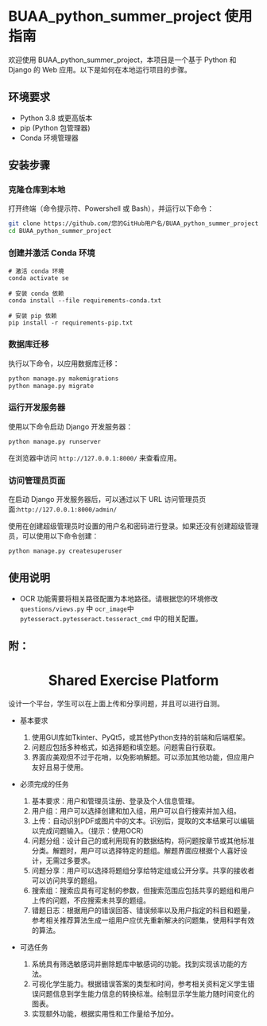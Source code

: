  
# BUAA_python_summer_project 使用指南

欢迎使用 BUAA_python_summer_project，本项目是一个基于 Python 和 Django 的 Web 应用。以下是如何在本地运行项目的步骤。

## 环境要求

- Python 3.8 或更高版本
- pip (Python 包管理器)
- Conda 环境管理器

## 安装步骤

### 克隆仓库到本地

打开终端（命令提示符、Powershell 或 Bash），并运行以下命令：

```bash
git clone https://github.com/您的GitHub用户名/BUAA_python_summer_project.git
cd BUAA_python_summer_project
```

### 创建并激活 Conda 环境
```
# 激活 conda 环境
conda activate se

# 安装 conda 依赖
conda install --file requirements-conda.txt

# 安装 pip 依赖
pip install -r requirements-pip.txt
```

### 数据库迁移

执行以下命令，以应用数据库迁移：

```bash
python manage.py makemigrations
python manage.py migrate
```

### 运行开发服务器

使用以下命令启动 Django 开发服务器：

```bash
python manage.py runserver
```

在浏览器中访问 `http://127.0.0.1:8000/` 来查看应用。

### 访问管理员页面

在启动 Django 开发服务器后，可以通过以下 URL 访问管理员页面:`http://127.0.0.1:8000/admin/`

使用在创建超级管理员时设置的用户名和密码进行登录。如果还没有创建超级管理员，可以使用以下命令创建：

```bash
python manage.py createsuperuser
```
## 使用说明

- OCR 功能需要将相关路径配置为本地路径。请根据您的环境修改 `questions/views.py` 中 `ocr_image`中`pytesseract.pytesseract.tesseract_cmd` 中的相关配置。


## 附：
<h1 style="text-align: center;">Shared Exercise Platform</h1>
 
设计一个平台，学生可以在上面上传和分享问题，并且可以进行自测。

* 基本要求
  1. 使用GUI库如Tkinter、PyQt5，或其他Python支持的前端和后端框架。
  2. 问题应包括多种格式，如选择题和填空题。问题需自行获取。
  3. 界面应美观但不过于花哨，以免影响解题。可以添加其他功能，但应用户友好且易于使用。

* 必须完成的任务
  1. 基本要求：用户和管理员注册、登录及个人信息管理。
  2. 用户组：用户可以选择创建和加入组，用户可以自行搜索并加入组。
  3. 上传：自动识别PDF或图片中的文本。识别后，提取的文本结果可以编辑以完成问题输入。（提示：使用OCR）
  4. 问题分组：设计自己的或利用现有的数据结构，将问题按章节或其他标准分类。解题时，用户可以选择特定的题组。解题界面应根据个人喜好设计，无需过多要求。
  5. 问题分享：用户可以选择将题组分享给特定组或公开分享。共享的接收者可以访问共享的题组。
  6. 搜索组：搜索应具有可定制的参数，但搜索范围应包括共享的题组和用户上传的问题，不应搜索未共享的题组。
  7. 错题日志：根据用户的错误回答、错误频率以及用户指定的科目和题量，参考相关推荐算法生成一组用户应优先重新解决的问题集，使用科学有效的算法。

* 可选任务
  1. 系统具有筛选敏感词并删除题库中敏感词的功能。找到实现该功能的方法。
  2. 可视化学生能力。根据错误答案的类型和时间，参考相关资料定义学生错误问题信息到学生能力信息的转换标准。绘制显示学生能力随时间变化的图表。
  3. 实现额外功能，根据实用性和工作量给予加分。